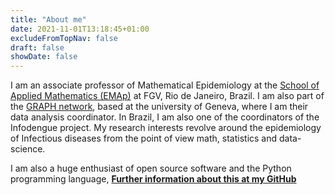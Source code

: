 ```yaml
---
title: "About me"
date: 2021-11-01T13:18:45+01:00
excludeFromTopNav: false
draft: false
showDate: false
---
```

I am an associate professor of Mathematical Epidemiology at the [School of Applied Mathematics (EMAp)](https://emap.fgv.br) at FGV, Rio de Janeiro, Brazil. I am also part of the [GRAPH network](https://thegraphnetwork.org), based at the university of Geneva, where I am their data analysis coordinator. In Brazil, I am also one of the coordinators of the Infodengue project. My research interests revolve around the epidemiology of Infectious diseases from the point of view math, statistics and data-science.

I am also a huge enthusiast of open source software and the Python programming language,
**[Further information about this at my GitHub](https://github.com/fccoelho)**
